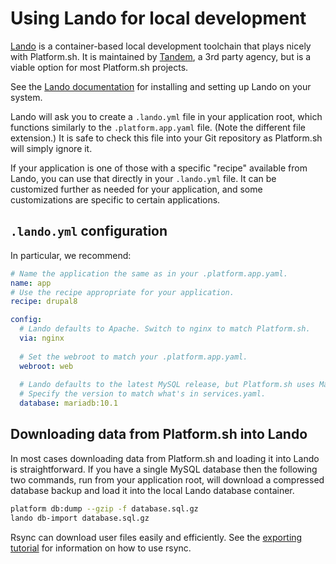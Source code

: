 # Using Lando for local development

[Lando](https://github.com/lando/lando) is a container-based local development toolchain that plays nicely with Platform.sh.  It is maintained by [Tandem](https://thinktandem.io), a 3rd party agency, but is a viable option for most Platform.sh projects.

See the [Lando documentation](https://docs.devwithlando.io/) for installing and setting up Lando on your system.

Lando will ask you to create a `.lando.yml` file in your application root, which functions similarly to the `.platform.app.yaml` file.  (Note the different file extension.)  It is safe to check this file into your Git repository as Platform.sh will simply ignore it.

If your application is one of those with a specific "recipe" available from Lando, you can use that directly in your `.lando.yml` file.  It can be customized further as needed for your application, and some customizations are specific to certain applications.

## `.lando.yml` configuration

In particular, we recommend:

```yaml
# Name the application the same as in your .platform.app.yaml.
name: app
# Use the recipe appropriate for your application.
recipe: drupal8

config:
  # Lando defaults to Apache. Switch to nginx to match Platform.sh.
  via: nginx
  
  # Set the webroot to match your .platform.app.yaml.
  webroot: web
  
  # Lando defaults to the latest MySQL release, but Platform.sh uses MariaDB.
  # Specify the version to match what's in services.yaml.
  database: mariadb:10.1
```

## Downloading data from Platform.sh into Lando

In most cases downloading data from Platform.sh and loading it into Lando is straightforward.  If you have a single MySQL database then the following two commands, run from your application root, will download a compressed database backup and load it into the local Lando database container.

```bash
platform db:dump --gzip -f database.sql.gz
lando db-import database.sql.gz
```

Rsync can download user files easily and efficiently.  See the [exporting tutorial](/tutorials/exporting.md) for information on how to use rsync.
